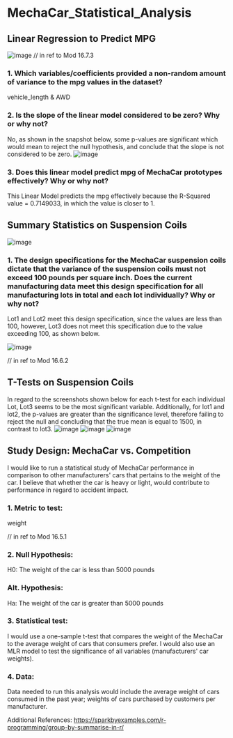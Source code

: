 # MechaCar_Statistical_Analysis

## Linear Regression to Predict MPG
![image](https://user-images.githubusercontent.com/116187123/224855150-e272e41b-810a-49b3-8974-a8baa57f9a98.png)
// in ref to Mod 16.7.3

### 1. Which variables/coefficients provided a non-random amount of variance to the mpg values in the dataset?

vehicle_length & AWD

### 2. Is the slope of the linear model considered to be zero? Why or why not?

No, as shown in the snapshot below, some p-values are significant which would mean to reject the null hypothesis, and conclude that the slope is not considered to be zero. 
![image](https://user-images.githubusercontent.com/116187123/224714005-63f38794-0102-4f26-9098-ae115e7f9f51.png)

### 3. Does this linear model predict mpg of MechaCar prototypes effectively? Why or why not?

This Linear Model predicts the mpg effectively because the R-Squared value = 0.7149033, in which the value is closer to 1. 

## Summary Statistics on Suspension Coils
![image](https://user-images.githubusercontent.com/116187123/224855195-790b85b9-f2ea-41a5-8151-ff4c3a8c6971.png)
### 1. The design specifications for the MechaCar suspension coils dictate that the variance of the suspension coils must not exceed 100 pounds per square inch. Does the current manufacturing data meet this design specification for all manufacturing lots in total and each lot individually? Why or why not?

Lot1 and Lot2 meet this design specification, since the values are less than 100, however, Lot3 does not meet this specification due to the value exceeding 100, as shown below. 

![image](https://user-images.githubusercontent.com/116187123/224734750-e81e8e1c-df8a-4a4d-ad4f-edc12ad902c0.png)

// in ref to Mod 16.6.2
## T-Tests on Suspension Coils 
In regard to the screenshots shown below for each t-test for each individual Lot, Lot3 seems to be the most significant variable. 
Additionally, for lot1 and lot2, the p-values are greater than the significance level, therefore failing to reject the null and concluding that the true mean is equal to 1500, in contrast to lot3. 
![image](https://user-images.githubusercontent.com/116187123/224748381-6e8ffb82-278f-45fe-8379-384fb5ec8d9f.png)
![image](https://user-images.githubusercontent.com/116187123/224748466-33fcd9fb-1aca-4d25-941c-0148b73d5403.png)
![image](https://user-images.githubusercontent.com/116187123/224748557-7a195644-53ab-4be9-9128-4896fd524ba5.png)


## Study Design: MechaCar vs. Competition
I would like to run a statistical study of MechaCar performance in comparison to other manufacturers' cars that pertains to the weight of the car. I believe that 
whether the car is heavy or light, would contribute to performance in regard to accident impact.  

### 1. Metric to test: 

weight

// in ref to Mod 16.5.1
### 2. Null Hypothesis: 
H0: The weight of the car is less than 5000 pounds 
### Alt. Hypothesis: 
Ha: The weight of the car is greater than 5000 pounds 

### 3. Statistical test: 

I would use a one-sample t-test that compares the weight of the MechaCar to the average weight of cars that consumers prefer. 
I would also use an MLR model to test the significance of all variables (manufacturers' car weights). 

### 4. Data: 

Data needed to run this analysis would include the average weight of cars consumed in the past year; weights of cars purchased by customers per manufacturer. 

Additional References: https://sparkbyexamples.com/r-programming/group-by-summarise-in-r/
